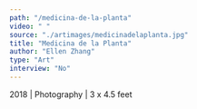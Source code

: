 ```yaml
---
path: "/medicina-de-la-planta"
video: " "
source: "./artimages/medicinadelaplanta.jpg"
title: "Medicina de la Planta"
author: "Ellen Zhang"
type: "Art"
interview: "No"
---
```


2018 | Photography | 3 x 4.5 feet

